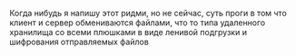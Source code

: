 Когда нибудь я напишу этот ридми, но не сейчас, суть проги в том что клиент и сервер обмениваются файлами, что то типа удаленного хранилища со всеми плюшками в виде ленивой подгрузки и шифрования отправляемых файлов
